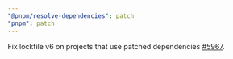 ```yaml
---
"@pnpm/resolve-dependencies": patch
"pnpm": patch
---
```


Fix lockfile v6 on projects that use patched dependencies [#5967](https://github.com/pnpm/pnpm/issues/5967).
